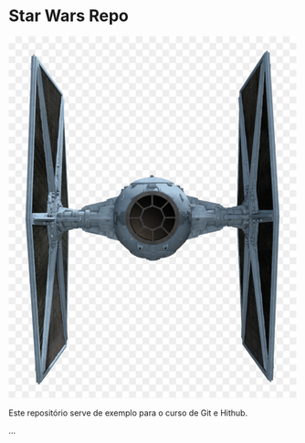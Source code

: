 # Star Wars Repo

![TIE Fighter](./tiefighter.png)

Este repositório serve de exemplo para o curso de Git e Hithub.

...
